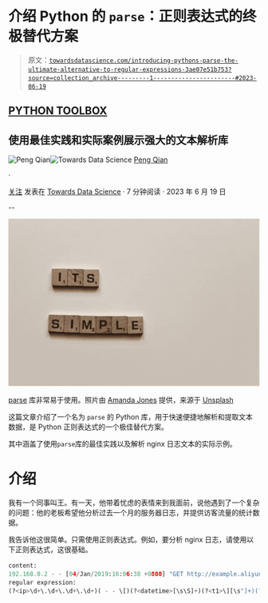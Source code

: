 # 介绍 Python 的 `parse`：**正则表达式的终极替代方案**

> 原文：[`towardsdatascience.com/introducing-pythons-parse-the-ultimate-alternative-to-regular-expressions-3ae07e51b753?source=collection_archive---------1-----------------------#2023-06-19`](https://towardsdatascience.com/introducing-pythons-parse-the-ultimate-alternative-to-regular-expressions-3ae07e51b753?source=collection_archive---------1-----------------------#2023-06-19)

## [PYTHON TOOLBOX](https://medium.com/@qtalen/list/python-toolbox-4289824c6407)

## 使用最佳实践和实际案例展示强大的文本解析库

[](https://qtalen.medium.com/?source=post_page-----3ae07e51b753--------------------------------)![Peng Qian](https://qtalen.medium.com/?source=post_page-----3ae07e51b753--------------------------------)[](https://towardsdatascience.com/?source=post_page-----3ae07e51b753--------------------------------)![Towards Data Science](https://towardsdatascience.com/?source=post_page-----3ae07e51b753--------------------------------) [Peng Qian](https://qtalen.medium.com/?source=post_page-----3ae07e51b753--------------------------------)

·

[关注](https://medium.com/m/signin?actionUrl=https%3A%2F%2Fmedium.com%2F_%2Fsubscribe%2Fuser%2F8e2fe735546d&operation=register&redirect=https%3A%2F%2Ftowardsdatascience.com%2Fintroducing-pythons-parse-the-ultimate-alternative-to-regular-expressions-3ae07e51b753&user=Peng+Qian&userId=8e2fe735546d&source=post_page-8e2fe735546d----3ae07e51b753---------------------post_header-----------) 发表在 [Towards Data Science](https://towardsdatascience.com/?source=post_page-----3ae07e51b753--------------------------------) · 7 分钟阅读 · 2023 年 6 月 19 日[](https://medium.com/m/signin?actionUrl=https%3A%2F%2Fmedium.com%2F_%2Fvote%2Ftowards-data-science%2F3ae07e51b753&operation=register&redirect=https%3A%2F%2Ftowardsdatascience.com%2Fintroducing-pythons-parse-the-ultimate-alternative-to-regular-expressions-3ae07e51b753&user=Peng+Qian&userId=8e2fe735546d&source=-----3ae07e51b753---------------------clap_footer-----------)

--

[](https://medium.com/m/signin?actionUrl=https%3A%2F%2Fmedium.com%2F_%2Fbookmark%2Fp%2F3ae07e51b753&operation=register&redirect=https%3A%2F%2Ftowardsdatascience.com%2Fintroducing-pythons-parse-the-ultimate-alternative-to-regular-expressions-3ae07e51b753&source=-----3ae07e51b753---------------------bookmark_footer-----------)![](img/42ed2c770be414428f5dcde02d4033ad.png)

[parse](https://pypi.org/project/parse/) 库非常易于使用。照片由 [Amanda Jones](https://unsplash.com/@amandagraphc?utm_source=medium&utm_medium=referral) 提供，来源于 [Unsplash](https://unsplash.com/?utm_source=medium&utm_medium=referral)

这篇文章介绍了一个名为 `parse` 的 Python 库，用于快速便捷地解析和提取文本数据，是 Python 正则表达式的一个极佳替代方案。

其中涵盖了使用`parse`库的最佳实践以及解析 nginx 日志文本的实际示例。

# 介绍

我有一个同事叫王。有一天，他带着忧虑的表情来到我面前，说他遇到了一个复杂的问题：他的老板希望他分析过去一个月的服务器日志，并提供访客流量的统计数据。

我告诉他这很简单。只需使用正则表达式。例如，要分析 nginx 日志，请使用以下正则表达式，这很基础。

```py
content:
192.168.0.2 - - [04/Jan/2019:16:06:38 +0800] "GET http://example.aliyundoc.com/_astats?application=&inf.name=eth0 HTTP/1.1" 200 273932
regular expression:
(?<ip>\d+\.\d+\.\d+\.\d+)( - - \[)(?<datetime>[\s\S]+)(?<t1>\][\s"]+)(?<request>[A-Z]+) (?<url>[\S]*) (?<protocol>[\S]+)["] (?<code>\d+)…
```
